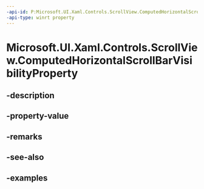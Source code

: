 ```yaml
---
-api-id: P:Microsoft.UI.Xaml.Controls.ScrollView.ComputedHorizontalScrollBarVisibilityProperty
-api-type: winrt property
---
```


# Microsoft.UI.Xaml.Controls.ScrollView.ComputedHorizontalScrollBarVisibilityProperty

<!--
public static Windows.UI.Xaml.DependencyProperty ComputedHorizontalScrollBarVisibilityProperty { get; }
-->


## -description

## -property-value

## -remarks

## -see-also

## -examples


